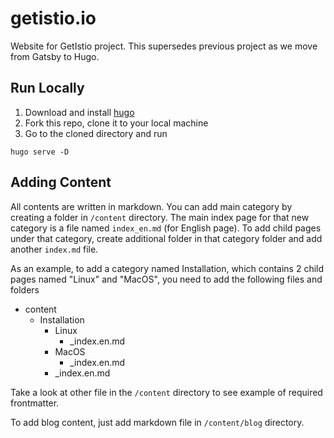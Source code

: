 # getistio.io
Website for GetIstio project. This supersedes previous project as we move from Gatsby to Hugo.

## Run Locally
1. Download and install [hugo](https://www.gethugo.io)
2. Fork this repo, clone it to your local machine 
3. Go to the cloned directory and run

```
hugo serve -D
```

## Adding Content
All contents are written in markdown. You can add main category by creating a folder in `/content` directory. The main index page for that new category is a file named `index_en.md` (for English page). To add child pages under that category, create additional folder in that category folder and add another `index.md` file.

As an example, to add a category named Installation, which contains 2 child pages named "Linux" and "MacOS", you need to add the following files and folders

- content
  - Installation
    - Linux
      - _index.en.md
    - MacOS
      - _index.en.md
    - _index.en.md

Take a look at other file in the `/content` directory to see example of required frontmatter.

To add blog content, just add markdown file in `/content/blog` directory.

